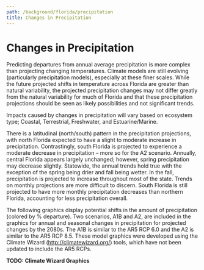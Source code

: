 ```yaml
---
path: /background/florida/precipitation
title: Changes in Precipitation
---
```


# Changes in Precipitation

Predicting departures from annual average precipitation is more complex than projecting changing temperatures. Climate models are still evolving (particularly precipitation models), especially at these finer scales. While the future projected shifts in temperature across Florida are greater than natural variability, the projected precipitation changes may not differ greatly from the natural variability for much of Florida and that these precipitation projections should be seen as likely possibilities and not significant trends.

Impacts caused by changes in precipitation will vary based on ecosystem type; Coastal, Terrestrial, Freshwater, and Estuarine/Marine.

There is a latitudinal (north/south) pattern in the precipitation projections, with north Florida expected to have a slight to moderate increase in precipitation. Contrastingly, south Florida is projected to experience a moderate decrease in precipitation – more so for the A2 scenario. Annually, central Florida appears largely unchanged; however, spring precipitation may decrease slightly. Statewide, the annual trends hold true with the exception of the spring being drier and fall being wetter. In the fall, precipitation is projected to increase throughout most of the state. Trends on monthly projections are more difficult to discern. South Florida is still projected to have more monthly precipitation decreases than northern Florida, accounting for less precipitation overall.

The following graphics display potential shifts in the amount of precipitation (colored by % departure). Two scenarios, A1B and A2, are included in the graphics for annual and seasonal changes in precipitation for projected changes by the 2080s. The A1B is similar to the AR5 RCP 6.0 and the A2 is similar to the AR5 RCP 8.5. These model graphics were developed using the Climate Wizard (http://climatewizard.org/) tools, which have not been updated to include the AR5 RCPs.

**TODO: Climate Wizard Graphics**
